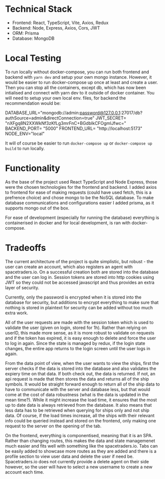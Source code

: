 # Technical Stack

- Frontend: React, TypeScript, Vite, Axios, Redux
- Backend: Node, Express, Axios, Cors, JWT
- ORM: Prisma
- Database: MongoDB

# Local Testing

To run locally without docker-compose, you can run both frontend and backend with `yarn dev` and setup your own mongo instance. However, it would be easier to run docker-compose up once at least and create a user. Then you can stop all the containers, except db, which has now been intialised and connect with yarn dev to it outside of docker container. You will need to setup your own local env. files, for backend the recommendation would be:

DATABASE_URL="mongodb://admin:password@127.0.0.1:27017/db?authSource=admin&directConnection=true"
JWT_SECRET= "nXFgq8N2XXWkNf3zKfLg3mrFnC+BGdbIkCFOgmlJfwc="
BACKEND_PORT= "5000"
FRONTEND_URL= "http://localhost:5173"
NODE_ENV="local"

It will of course be easier to run `docker-compose up` or `docker-compose up build` to run locally.

# Functionality

As the base of the project used React TypeScript and Node Express, those were the chosen technologies for the frontend and backend. I added axios to frontend for ease of making requests (could have used fetch, this is a prefrence choice) and chose mongo to be the NoSQL database. To make database communications and configurations easier I added prisma, as it supports mongo out of the box.

For ease of development (especially for running the database) everything is containerised in docker and for local development, is ran with docker-compose.

# Tradeoffs

The current architecture of the project is quite simplistic, but robust - the user can create an account, which also registers an agent with spacetraders.io. On a successful creation both are stored into the database and the user can log in. Session tokens are stored into http cookies using JWT so they could not be accessed javascript and thus provides an extra layer of security. 

Currently, only the password is encrypted when it is stored into the database for security, but additions to encrypt everything to make sure that nothing is stored in plaintext for security can be added without too much extra work.

All of the user requests are made with the session token which is used to validate the user (given on login, stored for 1h). Rather than relying on userID, this made more sense, as it is more robust to validate on requests and if the token has expired, it is easy enough to delete and force the user to log in again. Since the state is managed by redux, if the login state changes, the entire app returns to the login screen until the user logs in again.

From the data point of view, when the user wants to view the ships, first the server checks if the data is stored into the database and also validates the expiery time on that data. If both check out, the data is returned. If not, an api request is made that then stores the data and returns all of the ship symbols. It would be straight forward enough to return all of the ship data to have to communicate with the server and database less, but that would come at the cost of data robustness (what is the data is updated in the mean time?). While it might increase the load time, it ensures that the most up to date data is always retrieved from the database. It also means that less data has to be retrieved when querying for ships only and not ship data.
Of course, if the load times increase, all the ships with their relevant info could be queried instead and stored on the frontend, only making one request to the server on the opening of the tab.

On the frontend, everything is componentised, meaning that it is an SPA. Rather than changing routes, this makes the data and state managemenet much easier and fits well with something like the spacetraders.io. Tabs can be easily added to showcase more routes as they are added and there is a profile section to view user data and delete the user if need be. Spacetraders.io does not currently provide a delete agent on their side however, so the user will have to select a new username to create a new account each time.